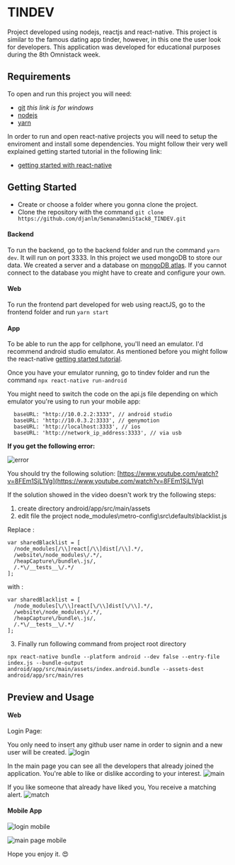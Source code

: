 # TINDEV
Project developed using nodejs, reactjs and react-native. This project is similar to the famous dating app tinder, however, in this one the user look for developers. This application was developed for educational purposes during the 8th Omnistack week.

## Requirements
To open and run this project you will need:
* [git](https://git-scm.com/download/win) *this link is for windows*
* [nodejs](https://nodejs.org/)
* [yarn](https://classic.yarnpkg.com/)

In order to run and open react-native projects you will need to setup the enviroment and install some dependencies. You might follow their very well explained getting started tutorial in the following link: 
* [getting started with react-native](https://reactnative.dev/docs/0.61/getting-started)

## Getting Started

* Create or choose a folder where you gonna clone the project.
* Clone the repository with the command `git clone https://github.com/djanlm/SemanaOmniStack8_TINDEV.git`

#### Backend
To run the backend, go to the backend folder and run the command `yarn dev`. It will run on port 3333.
In this project we used mongoDB to store our data. We created a server and a database on [mongoDB atlas](https://account.mongodb.com/account/login). 
If you cannot connect to the database you might have to create and configure your own.

#### Web
To run the frontend part developed for web using reactJS, go to the frontend folder and run `yarn start`

#### App 
To be able to run the app for cellphone, you'll need an emulator. I'd recommend android studio emulator. As mentioned before you might follow the react-native [getting started tutorial](https://reactnative.dev/docs/0.61/getting-started).

Once you have your emulator running, go to tindev folder and run the command `npx react-native run-android`

You might need to switch the code on the api.js file depending on which emulator you're using to run your mobile app:

```
  baseURL: "http://10.0.2.2:3333", // android studio
  baseURL: 'http://10.0.3.2:3333', // genymotion
  baseURL: 'http://localhost:3333', // ios
  baseURL: 'http://network_ip_address:3333', // via usb
```

**If you get the following error:**

![error](https://github.com/djanlm/SemanaOmniStack8_TINDEV/blob/master/error.png)

You should try the following solution: [https://www.youtube.com/watch?v=8FEm1SjL1Vg](https://www.youtube.com/watch?v=8FEm1SjL1Vg)

If the solution showed in the video doesn't work try the following steps:

1. create directory  android/app/src/main/assets
2. edit file the project  node_modules\metro-config\src\defaults\blacklist.js

Replace : 

```
var sharedBlacklist = [
  /node_modules[/\\]react[/\\]dist[/\\].*/,
  /website\/node_modules\/.*/,
  /heapCapture\/bundle\.js/,
  /.*\/__tests__\/.*/
];
```

with : 
```
var sharedBlacklist = [
  /node_modules[\/\\]react[\/\\]dist[\/\\].*/,
  /website\/node_modules\/.*/,
  /heapCapture\/bundle\.js/,
  /.*\/__tests__\/.*/
];
```

3. Finally
run following command from project root directory

`npx react-native bundle --platform android --dev false --entry-file index.js --bundle-output android/app/src/main/assets/index.android.bundle --assets-dest android/app/src/main/res`


## Preview and Usage

#### Web

Login Page:

You only need to insert any github user name in order to signin and a new user will be created.
![login](https://github.com/djanlm/SemanaOmniStack8_TINDEV/blob/master/tindev_login_page.png?raw=true)

In the main page you can see all the developers that already joined the application. You're able to like or dislike according to your interest.
![main](https://github.com/djanlm/SemanaOmniStack8_TINDEV/blob/master/tindev_page.png?raw=true)

If you like someone that already have liked you, You receive a matching alert.
![match](https://github.com/djanlm/SemanaOmniStack8_TINDEV/blob/master/match_page_tindev.png?raw=true)


#### Mobile App

![login mobile](https://github.com/djanlm/SemanaOmniStack8_TINDEV/blob/master/login_mobile_page.png?raw=true)

![main page mobile](https://github.com/djanlm/SemanaOmniStack8_TINDEV/blob/master/tidev_mobile_page.png?raw=true)


Hope you enjoy it. :heart_eyes:
